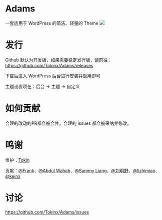 # Adams

一套适用于 WordPress 的简洁、轻量的 Theme
![](https://wx1.sinaimg.cn/large/76679337ly1gcj1k23yf7j219r0u00wf.jpg)

# 发行

Github 默认为开发版，如果需要稳定发行版，请前往：https://github.com/Tokinx/Adams/releases

下载后进入 WordPress 后台进行安装并启用即可

主题设置项在：后台 -> 主题 -> 自定义

# 如何贡献

合理的改动的PR都会被合并，合理的 issues 都会被采纳并修改。

# 鸣谢

维护：[Tokin](https://biji.io)

贡献：[@Frank](https://github.com/w4o)、[@Abdul Wahab](https://github.com/abdulwahab610)、[@Sammy
Liang](https://github.com/SammyLiang97)、[@刘明野](https://github.com/liumingye)、[@lizhimiao](https://github.com/zhimiaoli)、[@keinx](https://github.com/keinx)

# 讨论

https://github.com/Tokinx/Adams/issues
